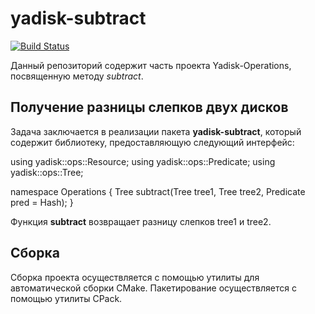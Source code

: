 # yadisk-subtract

[![Build Status](https://travis-ci.org/yadisk-ops/yadisk-subtract.svg?branch=master)](https://travis-ci.org/yadisk-ops/yadisk-subtract)

Данный репозиторий содержит часть проекта Yadisk-Operations, посвященную методу *subtract*.

## Получение разницы слепков двух дисков 
Задача заключается в реализации пакета **yadisk-subtract**, который содержит библиотеку, предоставляющую следующий интерфейс:

using yadisk::ops::Resource;
using yadisk::ops::Predicate;
using yadisk::ops::Tree;
 
namespace Operations {
  Tree subtract(Tree tree1, Tree tree2, Predicate pred = Hash);
}


Функция **subtract** возвращает разницу слепков tree1 и tree2.

## Сборка

Сборка проекта осуществляется с помощью утилиты для автоматической сборки CMake.
Пакетирование осуществляется с помощью утилиты CPack.
